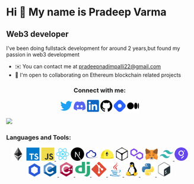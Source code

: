 Hi 👋 My name is Pradeep Varma
========================

Web3 developer
--------------

I've been doing fullstack development for around 2 years,but found my passion in web3 development


* ✉️  You can contact me at [pradeepnadimpalli22@gmail.com](mailto:pradeepnadimpalli22@gmail.com)
* 🤝  I'm open to collaborating on Ethereum blockchain related projects
<h3 align="center">Connect with me:</h3>

<p align="center">
    <a href="https://www.twitter.com/Pradeepvarma_22" target="_blank" rel="noreferrer"><img src="./assets/twitter.svg" width="32" height="32" /></a>
    <a href="https://discord.com/users/pradeepvarma_22#2209" target="_blank" rel="noreferrer"><img src="./assets/discord.svg" width="32" height="32" /></a>
    <a href="https://www.linkedin.com/in/pradeepvarma22/" target="_blank" rel="noreferrer"><img src="./assets/linkedin.svg" width="32" height="32" /></a>
    <a href="https://www.github.com/pradeepvarma22" target="_blank" rel="noreferrer"><img src="./assets/github.svg" width="32" height="32" /></a>
    <a href="https://hashnode.com/@Pradeepvarma22" target="_blank" rel="noreferrer"><img src="./assets/hashnode.svg" width="32" height="32" /></a>
    <a href="http://www.medium.com/@pradeepvarma22" target="_blank" rel="noreferrer"><img src="./assets/medium.svg" width="32" height="32" /></a>
</p>
<a href="https://www.github.com/pradeepvarma22" target="_blank" rel="noreferrer"><img src="https://img.shields.io/github/followers/pradeepvarma22?logo=github&style=for-the-badge&color=3382ed&labelColor=1c1917" /></a>

<h3 align="left">Languages and Tools:</h3>
<p align="center">
    <a href="https://ethereum.org/en/" target="_blank" rel="noreferrer"><img src="./assets/ethereum-colored.svg" width="36" height="36" alt="Ethereum" /></a>
    <a href="https://www.typescriptlang.org/" target="_blank" rel="noreferrer"><img src="./assets/typescript-original.svg" width="36" height="36" alt="Typescript" /></a>
    <a href="https://developer.mozilla.org/en-US/docs/Web/JavaScript" target="_blank" rel="noreferrer">
        <img src="./assets/javascript-original.svg" width="36" height="36" alt="Javascript" />
    </a>
    <a href="https://reactjs.org/" target="_blank" rel="noreferrer"><img src="./assets/react-original.svg" width="36" height="36" alt="React" /></a>
    <a href="https://nextjs.org/docs" target="_blank" rel="noreferrer"><img src="./assets/nextjs-original.svg" width="36" height="36" alt="NextJs" /></a>
    <a href="https://ethers.io" target="_blank" rel="noreferrer"><img src="./assets/ethers-colored.svg" width="36" height="36" alt="Ethers" /></a>
    <a href="https://hardhat.org/" target="_blank" rel="noreferrer"><img src="./assets/hardhat-colored.svg" width="36" height="36" alt="Hardhat" /></a>
    <a href="https://ipfs.io/" target="_blank" rel="noreferrer"><img src="./assets/ipfs-colored.svg" width="36" height="36" alt="IPFS" /></a>
    <a href="https://polygon.technology/" target="_blank" rel="noreferrer"><img src="./assets/polygon-colored.svg" width="36" height="36" alt="Polygon" /></a>
     <a href="https://metamask.io/" target="_blank" rel="noreferrer"><img src="./assets/metamask-colored.svg" width="36" height="36" alt="MetaMask" /></a>
    <a href="https://tailwindcss.com/" target="_blank" rel="noreferrer">
        <img src="./assets/tailwindcss-colored.svg" width="36" height="36" alt="TailwindCSS" />
    </a>
    <a href="https://thegraph.com/en/" target="_blank" rel="noreferrer"><img src="./assets/the-graph-colored.svg" width="36" height="36" alt="The Graph" /></a>
    <a href="https://chain.link/" target="_blank" rel="noreferrer"><img src="./assets/chainlink-colored.svg" width="36" height="36" alt="Chainlink" /></a>
    <a href="https://www.cprogramming.com/" target="_blank" rel="noreferrer"> <img src="./assets/c-original.svg" alt="c" width="40" height="40" /> </a>
    <a href="https://www.w3schools.com/cpp/" target="_blank" rel="noreferrer"> <img src="./assets/cplusplus.svg" alt="cplusplus" width="40" height="40" /> </a>
    <a href="https://www.djangoproject.com/" target="_blank" rel="noreferrer"> <img src="./assets/django.svg" alt="django" width="40" height="40" /> </a>
    <a href="https://git-scm.com/" target="_blank" rel="noreferrer"> <img src="./assets/git.png" alt="git" width="40" height="40" /> </a>
    <a href="https://www.java.com" target="_blank" rel="noreferrer"> <img src="./assets/java-original.svg" alt="java" width="40" height="40" /> </a>
    <a href="https://www.linux.org/" target="_blank" rel="noreferrer"> <img src="./assets/linux-original.svg" alt="linux" width="40" height="40" /> </a>
    <a href="https://www.python.org" target="_blank" rel="noreferrer"> <img src="./assets/python-original.svg" alt="python" width="40" height="40" /> </a>
    <a href="https://www.gnu.org/software/bash/" target="_blank" rel="noreferrer"> <img src="./assets/bash.svg" alt="bash" width="40" height="40" /> </a>

</p>
